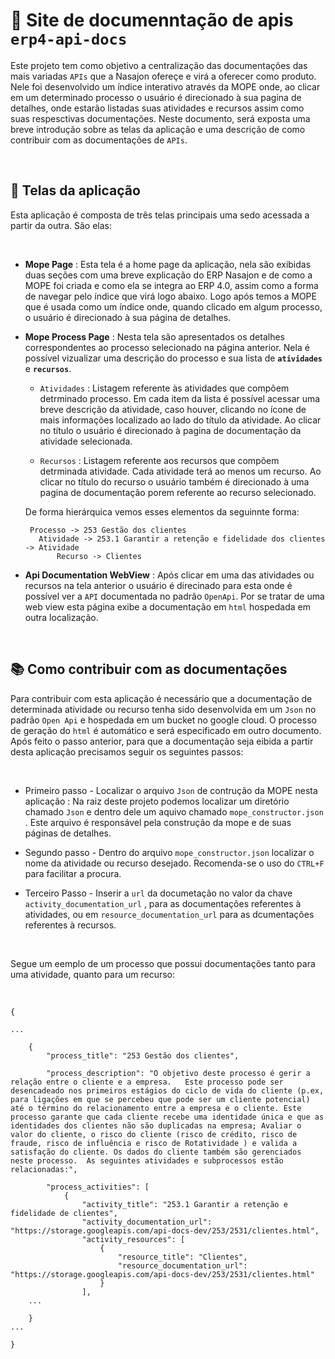 # 📝 Site de documenntação de apis ``erp4-api-docs``

Este projeto tem como objetivo a centralização das documentações das mais variadas ``APIs`` que a Nasajon ofereçe e virá a oferecer como produto. Nele foi desenvolvido um índice interativo através da MOPE onde, ao clicar em um determinado processo o usuário é direcionado à sua pagina de detalhes, onde estarão listadas suas atividades e recursos assim como suas respesctivas documentações. Neste documento, será exposta uma breve introdução sobre as telas da aplicação e uma descrição de como contribuir com as documentações de ``APIs``.

&nbsp;

## 📲 Telas da aplicação

Esta aplicação é composta de três telas principais uma sedo acessada a partir da outra. São elas:

&nbsp;

- <strong>Mope Page</strong> : Esta tela é a home page da aplicação, nela são exibidas duas seções com uma breve explicação do ERP Nasajon e de como a MOPE foi criada e como ela se integra ao ERP 4.0, assim como a forma de navegar pelo índice que virá logo abaixo. Logo após temos  a MOPE que é usada como um índice onde, quando clicado em algum processo, o usuário é direcionado à sua página de detalhes. 


- <strong>Mope Process Page</strong> : Nesta tela são apresentados os detalhes correspondentes ao processo selecionado na página anterior. Nela é possível vizualizar uma descrição do processo e sua lista de <strong>```atividades```</strong> e <strong>```recursos```</strong>.


    - ``Atividades`` : Listagem referente às atividades que compõem detrminado processo. Em cada item da lista é possível acessar uma breve descrição da atividade, caso houver, clicando no ícone de mais informações localizado ao lado do título da atividade. Ao clicar no título o usuário é direcionado à pagina de documentação da atividade selecionada.

    
    - ``Recursos`` : Listagem referente aos recursos que compõem detrminada atividade. Cada atividade terá ao menos um recurso. Ao clicar no título do recurso o usuário também é direcionado à uma pagina de documentação porem referente ao recurso selecionado. 

    De forma hierárquica vemos esses elementos da seguinnte forma:
 
       Processo -> 253 Gestão dos clientes
         Atividade -> 253.1 Garantir a retenção e fidelidade dos clientes -> Atividade 
             Recurso -> Clientes

- <strong>Api Documentation WebView</strong> : Após clicar em uma das atividades ou recursos na tela anterior o usuário é direcinado para esta onde é possível ver a ``API`` documentada no padrão ```OpenApi```. Por se tratar de uma web view esta página exibe a documentação em ``html`` hospedada em outra localização.

&nbsp;

## 📚 Como contribuir com as documentações

Para contribuir com esta aplicação é necessário que a documentação de determinada atividade ou recurso tenha sido desenvolvida em um ``Json`` no padrão ``Open Api`` e hospedada em um bucket no google cloud. O processo de geração do ``html`` é automático e será especificado em outro documento. Após feito o passo anterior, para que a documentação seja eibida a partir desta aplicação precisamos seguir os seguintes passos:

&nbsp;

- Primeiro passo - Localizar o arquivo ``Json`` de contrução da MOPE nesta aplicação : Na raiz deste projeto podemos localizar um diretório chamado ``Json`` e dentro dele um aquivo chamado ``mope_constructor.json`` . Este arquivo é responsável pela construção da mope e de suas páginas de detalhes.

- Segundo passo - Dentro do arquivo ``mope_constructor.json`` localizar o nome da atividade ou recurso desejado. Recomenda-se o uso do ``CTRL+F`` para facilitar a procura.

- Terceiro Passo - Inserir a ``url`` da documetação no valor da chave ``activity_documentation_url`` , para as documentações referentes à atividades, ou em ``resource_documentation_url`` para as dcumentações referentes à recursos.

&nbsp;

Segue um eemplo de um processo que possui documentações tanto para uma atividade, quanto para um recurso:

&nbsp;

```
{

...

    {
        "process_title": "253 Gestão dos clientes",
     
        "process_description": "O objetivo deste processo é gerir a relação entre o cliente e a empresa.   Este processo pode ser desencadeado nos primeiros estágios do ciclo de vida do cliente (p.ex, para ligações em que se percebeu que pode ser um cliente potencial) até o término do relacionamento entre a empresa e o cliente. Este processo garante que cada cliente recebe uma identidade única e que as identidades dos clientes não são duplicadas na empresa; Avaliar o valor do cliente, o risco do cliente (risco de crédito, risco de fraude, risco de influência e risco de Rotatividade ) e valida a satisfação do cliente. Os dados do cliente também são gerenciados neste processo.  As seguintes atividades e subprocessos estão relacionadas:",
                     
        "process_activities": [
            {
                "activity_title": "253.1 Garantir a retenção e fidelidade de clientes",
                "activity_documentation_url": "https://storage.googleapis.com/api-docs-dev/253/2531/clientes.html",
                "activity_resources": [
                    {
                        "resource_title": "Clientes",
                        "resource_documentation_url": "https://storage.googleapis.com/api-docs-dev/253/2531/clientes.html"
                    }
                ],
    ...
    
    }
...

}
```